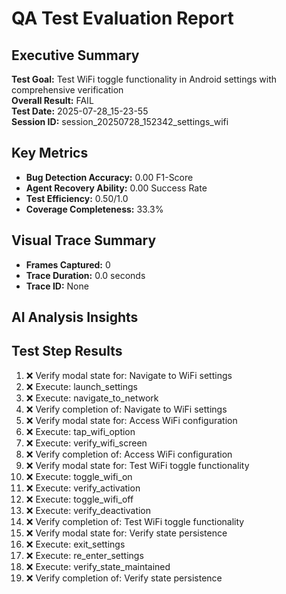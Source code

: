 # QA Test Evaluation Report
        
## Executive Summary
**Test Goal:** Test WiFi toggle functionality in Android settings with comprehensive verification  
**Overall Result:** FAIL  
**Test Date:** 2025-07-28_15-23-55  
**Session ID:** session_20250728_152342_settings_wifi

## Key Metrics
- **Bug Detection Accuracy:** 0.00 F1-Score
- **Agent Recovery Ability:** 0.00 Success Rate
- **Test Efficiency:** 0.50/1.0
- **Coverage Completeness:** 33.3%

## Visual Trace Summary
- **Frames Captured:** 0
- **Trace Duration:** 0.0 seconds
- **Trace ID:** None

## AI Analysis Insights

## Test Step Results
1. ❌ Verify modal state for: Navigate to WiFi settings
2. ❌ Execute: launch_settings
3. ❌ Execute: navigate_to_network
4. ❌ Verify completion of: Navigate to WiFi settings
5. ❌ Verify modal state for: Access WiFi configuration
6. ❌ Execute: tap_wifi_option
7. ❌ Execute: verify_wifi_screen
8. ❌ Verify completion of: Access WiFi configuration
9. ❌ Verify modal state for: Test WiFi toggle functionality
10. ❌ Execute: toggle_wifi_on
11. ❌ Execute: verify_activation
12. ❌ Execute: toggle_wifi_off
13. ❌ Execute: verify_deactivation
14. ❌ Verify completion of: Test WiFi toggle functionality
15. ❌ Verify modal state for: Verify state persistence
16. ❌ Execute: exit_settings
17. ❌ Execute: re_enter_settings
18. ❌ Execute: verify_state_maintained
19. ❌ Verify completion of: Verify state persistence
